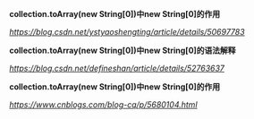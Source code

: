 **collection.toArray(new String[0])中new String[0]的作用**

*https://blog.csdn.net/ystyaoshengting/article/details/50697783*



**collection.toArray(new String[0])中new String[0]的语法解释**

*https://blog.csdn.net/defineshan/article/details/52763637*



**collection.toArray(new String[0])中new String[0]的作用**

*https://www.cnblogs.com/blog-cq/p/5680104.html*

